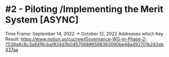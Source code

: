 # #2 - Piloting /Implementing the Merit System [ASYNC]

Time Frame: September 14, 2022 → October 12, 2022
Addresses which Key Result: https://www.notion.so/cucrew/Governance-WG-in-Phase-2-7538a4c8c3a8416cba1924d3b0457068#6598383090be48a492701b242eb437aa